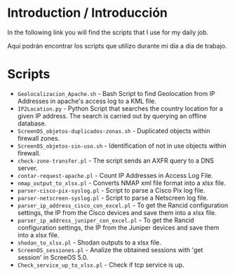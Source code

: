 # Introduction / Introducción
In the following link you will find the scripts that I use for my daily job.

Aquí podrán encontrar los scripts que utilizo durante mi día a día de trabajo.

# Scripts
* `Geolocalizacion_Apache.sh` - Bash Script to find Geolocation from IP Addresses in apache's access log
to a KML file.
* `IP2Location.py` - Python Script that searches the country location for a given IP address. The search is carried out by querying an offline database.
* `ScreenOS_objetos-duplicados-zonas.sh` - Duplicated objects within firewall zones. 
* `ScreenOS_objetos-sin-uso.sh` - Identification of not in use objects within firewall.
* `check-zone-transfer.pl` - The script sends an AXFR query to a DNS server.
* `contar-request-apache.pl` - Count IP Addresses in Access Log File.
* `nmap_output_to_xlsx.pl` - Converts NMAP xml file format into a xlsx file.
* `parser-cisco-pix-syslog.pl` - Script to parse a Cisco Pix log file.
* `parser-netscreen-syslog.pl` - Script to parse a Netscreen log file.
* `parser_ip_address_cisco_con_excel.pl` - To get the Rancid configuration settings, the IP from the Cisco devices
and save them into a xlsx file.
* `parser_ip_address_juniper_con_excel.pl` - To get the Rancid configuration settings, the IP from the Juniper devices and save them into a xlsx file.
* `shodan_to_xlsx.pl` - Shodan outputs to a xlsx file.
* `ScreenOS_sessiones.pl` - Analize the obtained sessions with 'get session' in ScreeOS 5.0.
* `Check_service_up_to_xlsx.pl` - Check if tcp service is up.
